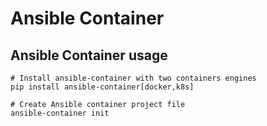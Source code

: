 # Ansible Container
## Ansible Container usage
```
# Install ansible-container with two containers engines
pip install ansible-container[docker,k8s]

# Create Ansible container project file
ansible-container init
